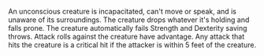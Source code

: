 An unconscious creature is incapacitated, can't move or speak, and is unaware of its surroundings.
The creature drops whatever it's holding and falls prone.
The creature automatically fails Strength and Dexterity saving throws.
Attack rolls against the creature have advantage.
Any attack that hits the creature is a critical hit if the attacker is within 5 feet of the creature.
